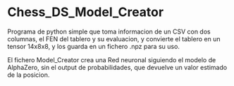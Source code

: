 # Chess_DS_Model_Creator

Programa de python simple que toma informacion de un CSV con dos columnas, el FEN del tablero y su evaluacion, y convierte el tablero en un tensor 14x8x8, y los guarda en un fichero .npz para su uso.

El fichero Model_Creator crea una Red neuronal siguiendo el modelo de AlphaZero, sin el output de probabilidades, que devuelve un valor estimado de la posicion.
